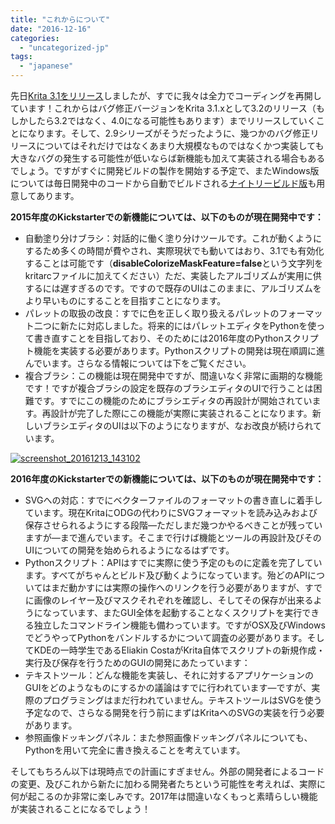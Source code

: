 ```yaml
---
title: "これからについて"
date: "2016-12-16"
categories: 
  - "uncategorized-jp"
tags: 
  - "japanese"
---
```


先日[Krita 3.1をリリース](https://krita.org/jp/item/krita-3-1-released-jp/)しましたが、すでに我々は全力でコーディングを再開しています！これからはバグ修正バージョンをKrita 3.1.xとして3.2のリリース（もしかしたら3.2ではなく、4.0になる可能性もあります）までリリースしていくことになります。そして、2.9シリーズがそうだったように、幾つかのバグ修正リリースについてはそれだけではなくあまり大規模なものではなくかつ実装しても大きなバグの発生する可能性が低いならば新機能も加えて実装される場合もあるでしょう。ですがすぐに開発ビルドの製作を開始する予定で、またWindows版については毎日開発中のコードから自動でビルドされる[ナイトリービルド版](https://ci.appveyor.com/project/alvinhochun/krita-packaging/build/artifacts)も用意してあります。

**2015年度のKickstarterでの新機能については、以下のものが現在開発中です：**

- 自動塗り分けブラシ：対話的に働く塗り分けツールです。これが動くようにするため多くの時間が費やされ、実際現状でも動いてはおり、3.1でも有効化することは可能です（**disableColorizeMaskFeature=false**という文字列をkritarcファイルに加えてください）ただ、実装したアルゴリズムが実用に供するには遅すぎるのです。ですので既存のUIはこのままに、アルゴリズムをより早いものにすることを目指すことになります。
- パレットの取扱の改良：すでに色を正しく取り扱えるパレットのフォーマット二つに新たに対応しました。将来的にはパレットエディタをPythonを使って書き直すことを目指しており、そのためには2016年度のPythonスクリプト機能を実装する必要があります。Pythonスクリプトの開発は現在順調に進んでいます。さらなる情報については下をご覧ください。
- 複合ブラシ：この機能は現在開発中ですが、間違いなく非常に画期的な機能です！ですが複合ブラシの設定を既存のブラシエディタのUIで行うことは困難です。すでにこの機能のためにブラシエディタの再設計が開始されています。再設計が完了した際にこの機能が実際に実装されることになります。新しいブラシエディタのUIは以下のようになりますが、なお改良が続けられています。

[![screenshot_20161213_143102](/images/posts/2016/Screenshot_20161213_143102-300x180.png)](https://krita.org/wp-content/uploads/2016/12/Screenshot_20161213_143102.png)

**2016年度のKickstarterでの新機能については、以下のものが現在開発中です：**

- SVGへの対応：すでにベクターファイルのフォーマットの書き直しに着手しています。現在KritaにODGの代わりにSVGフォーマットを読み込みおよび保存させられるようにする段階―ただしまだ幾つかやるべきことが残っていますが―まで進んでいます。そこまで行けば機能とツールの再設計及びそのUIについての開発を始められるようになるはずです。
- Pythonスクリプト：APIはすでに実際に使う予定のものに定義を完了しています。すべてがちゃんとビルド及び動くようになっています。殆どのAPIについてはまだ動かすには実際の操作へのリンクを行う必要がありますが、すでに画像のレイヤー及びマスクそれぞれを確認し、そしてその保存が出来るようになっています、またGUI全体を起動することなくスクリプトを実行できる独立したコマンドライン機能も備わっています。ですがOSX及びWindowsでどうやってPythonをバンドルするかについて調査の必要があります。そしてKDEの一時学生であるEliakin CostaがKrita自体でスクリプトの新規作成・実行及び保存を行うためのGUIの開発にあたっています：
- テキストツール：どんな機能を実装し、それに対するアプリケーションのGUIをどのようなものにするかの議論はすでに行われています―ですが、実際のプログラミングはまだ行われていません。テキストツールはSVGを使う予定なので、さらなる開発を行う前にまずはKritaへのSVGの実装を行う必要があります。
- 参照画像ドッキングパネル：また参照画像ドッキングパネルについても、Pythonを用いて完全に書き換えることを考えています。

そしてもちろん以下は現時点での計画にすぎません。外部の開発者によるコードの変更、及びこれから新たに加わる開発者たちという可能性を考えれば、実際に何が起こるのか非常に楽しみです。2017年は間違いなくもっと素晴らしい機能が実装されることになるでしょう！
